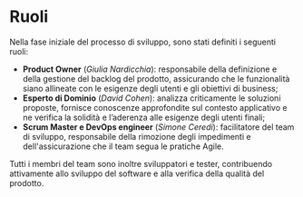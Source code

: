 # Ruoli

Nella fase iniziale del processo di sviluppo, sono stati definiti i seguenti ruoli:

- **Product Owner** (_Giulia Nardicchia_): responsabile della definizione e della gestione del backlog del prodotto,
  assicurando che le funzionalità siano allineate con le esigenze degli utenti e gli obiettivi di business;
- **Esperto di Dominio** (_David Cohen_): analizza criticamente le soluzioni proposte, fornisce conoscenze approfondite sul
  contesto applicativo e ne verifica la solidità e l’aderenza alle esigenze degli utenti finali;
- **Scrum Master e DevOps engineer** (_Simone Ceredi_): facilitatore del team di sviluppo, responsabile della rimozione
  degli impedimenti e dell'assicurazione che il team segua le pratiche Agile.

Tutti i membri del team sono inoltre sviluppatori e tester, contribuendo attivamente allo sviluppo del software e alla
verifica della qualità del prodotto.
